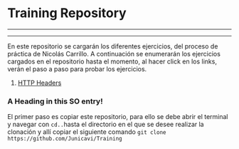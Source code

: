 # Training Repository
---
***
En este repositorio se cargarán los diferentes ejercicios, del proceso de práctica de Nicolás Carrillo.
A continuación se enumerarán los ejercicios cargados en el repositorio hasta el momento, al hacer click en los links, verán el paso a paso para probar los ejercicios.
1. [HTTP Headers](#1)

### <a name="1"></a>A Heading in this SO entry!
El primer paso es copiar este repositorio, para ello se debe abrir el terminal y navegar con `cd..`hasta el directorio en el que se desee realizar la clonación y allí copiar el siguiente comando
`git clone https://github.com/Junicavi/Training`
